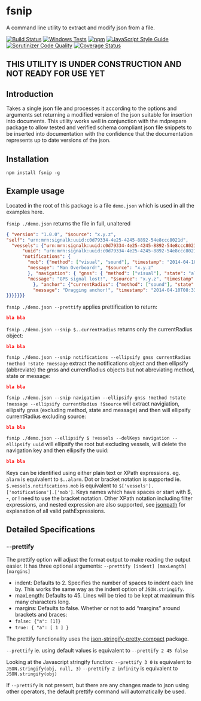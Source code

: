 # fsnip

A command line utility to extract and modify json from a file.

[![Build Status](https://travis-ci.org/bkp7/fsnip.svg?branch=master)](https://travis-ci.org/bkp7/fsnip) [![Windows Tests](https://img.shields.io/appveyor/ci/bkp7/fsnip/master.svg?label=Windows%20build)](https://ci.appveyor.com/project/bkp7/fsnip) [![npm](https://img.shields.io/npm/v/npm.svg)](https://www.npmjs.com/package/@bkp7/fsnip) [![JavaScript Style Guide](https://img.shields.io/badge/code_style-standard-brightgreen.svg)](https://standardjs.com) [![Scrutinizer Code Quality](https://scrutinizer-ci.com/g/bkp7/fsnip/badges/quality-score.png?b=master)](https://scrutinizer-ci.com/g/bkp7/fsnip/?branch=master) [![Coverage Status](https://coveralls.io/repos/github/bkp7/fsnip/badge.svg?branch=master)](https://coveralls.io/github/bkp7/fsnip?branch=master)

## THIS UTILITY IS UNDER CONSTRUCTION AND NOT READY FOR USE YET

## Introduction

Takes a single json file and processes it according to the options and arguments set returning a modified version of the json suitable for insertion into documents. This utility works well in conjunction with the mdprepare package to allow tested and verified schema compliant json file snippets to be inserted into documentation with the confidence that the documentation represents up to date versions of the json.

## Installation

`npm install fsnip -g`

## Example usage

Located in the root of this package is a file `demo.json` which is used in all the examples here.

`fsnip ./demo.json` returns the file in full, unaltered
```json
{ "version": "1.0.0", "$source": "x.y.z",
"self": "urn:mrn:signalk:uuid:c0d79334-4e25-4245-8892-54e8ccc8021d",
  "vessels": {"urn:mrn:signalk:uuid:c0d79334-4e25-4245-8892-54e8ccc8021d": {
      "uuid": "urn:mrn:signalk:uuid:c0d79334-4e25-4245-8892-54e8ccc8021d",
      "notifications": {
        "mob": {"method": ["visual", "sound"], "timestamp": "2014-04-10T08:33:53Z", "state": "emergency",
        "message": "Man Overboard!", "$source": "x.y.z"
        }, "navigation": { "gnss": { "method": ["visual"], "state": "alert",
        "message": "GPS signal lost!", "$source": "x.y.z", "timestamp": "2014-04-10T08:33:53Z"
          }, "anchor": {"currentRadius": {"method": ["sound"], "state": "alarm",
          "message": "Dragging anchor!", "timestamp": "2014-04-10T08:33:53Z", "$source": "x.y.z"
}}}}}}}
```

`fsnip ./demo.json --prettify` applies prettification to return:
```json
bla bla
```

`fsnip ./demo.json --snip $..currentRadius` returns only the currentRadius object:
```json
bla bla
```

`fsnip ./demo.json --snip notifications --ellipsify gnss currentRadius !method !state !message` extract the notifications object and then ellipsify (abbreviate) the gnss and currentRadius objects but not abreviating method, state or message:
```json
bla bla
```

`fsnip ./demo.json --snip navigation --ellipsify gnss !method !state !message --ellipsify currentRadius !$source` will extract navigiation, ellipsify gnss (excluding method, state and message) and then will ellipsify currentRadius excluding source:
```json
bla bla
```

`fsnip ./demo.json --ellipsify $ !vessels --delKeys navigation --ellipsify uuid` will ellipsify the root but excluding vessels, will delete the navigation key and then ellipsify the uuid:
```json
bla bla
```

Keys can be identified using either plain text or XPath expressions. eg. `alarm` is equivalent to `$..alarm`. Dot or bracket notation is supported ie. `$.vessels.notifications.mob` is equivalent to `$['vessels'].['notifications'].['mob']`. Keys names which have spaces or start with $, -, or ! need to use the bracket notation. Other XPath notation including filter expressions, and nested expression are also supported, see [jsonpath](https://www.npmjs.com/package/jsonpath) for explanation of all valid pathExpressions.

## Detailed Specifications

### --prettify
The prettify option will adjust the format output to make reading the output easier. It has three optional arguments:
`--prettify [indent] [maxLength] [margins]`
- indent: Defaults to 2. Specifies the number of spaces to indent each line by. This works the same way as the indent option of `JSON.stringify`.
- maxLength: Defaults to 45. Lines will be tried to be kept at maximum this many characters long.
- margins: Defaults to false. Whether or not to add “margins” around brackets and braces:
 - `false: {"a": [1]}`
 - `true: { "a": [ 1 ] }`

The prettify functionality uses the [json-stringify-pretty-compact](https://www.npmjs.com/package/json-stringify-pretty-compact) package.

`--prettify` ie. using default values is equivalent to `--prettify 2 45 false`

Looking at the Javascript stringify function:
`--prettify 3 0` is equivalent to `JSON.stringify(obj, null, 3)`
`--prettify 2 infinity` is equivalent to `JSON.stringify(obj)`

If `--prettify` is not present, but there are any changes made to json using other operators, the default prettify command will automatically be used.